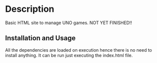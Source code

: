 # Description

Basic HTML site to manage UNO games.
NOT YET FINISHED!!

## Installation and Usage

All the dependencies are loaded on execution hence there is no need to install anything. It can be run just executing the index.html file.




